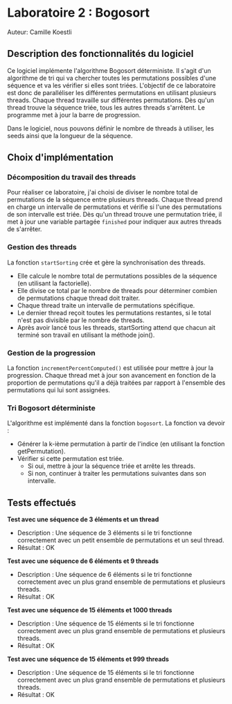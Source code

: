 # Laboratoire 2 : Bogosort

Auteur: Camille Koestli

## Description des fonctionnalités du logiciel
Ce logiciel implémente l'algorithme Bogosort déterministe. Il s'agit d'un algorithme de tri qui va chercher toutes les permutations possibles d'une séquence et va les vérifier si elles sont triées. L'objectif de ce laboratoire est donc de paralléliser les différentes permutations en utilisant plusieurs threads. Chaque thread travaille sur différentes permutations. Dès qu'un thread trouve la séquence triée, tous les autres threads s'arrêtent. Le programme met à jour la barre de progression.

Dans le logiciel, nous pouvons définir le nombre de threads à utiliser, les seeds ainsi que la longueur de la séquence.


## Choix d'implémentation
### Décomposition du travail des threads
Pour réaliser ce laboratoire, j'ai choisi de diviser le nombre total de permutations de la séquence entre plusieurs threads. Chaque thread prend en charge un intervalle de permutations et vérifie si l'une des permutations de son intervalle est triée. Dès qu'un thread trouve une permutation triée, il met à jour une variable partagée `finished` pour indiquer aux autres threads de s'arrêter.

### Gestion des threads
La fonction `startSorting` crée et gère la synchronisation des threads.
- Elle calcule le nombre total de permutations possibles de la séquence (en utilisant la factorielle).
- Elle divise ce total par le nombre de threads pour déterminer combien de permutations chaque thread doit traiter.
- Chaque thread traite un intervalle de permutations spécifique.
- Le dernier thread reçoit toutes les permutations restantes, si le total n'est pas divisible par le nombre de threads.
- Après avoir lancé tous les threads, startSorting attend que chacun ait terminé son travail en utilisant la méthode join().

### Gestion de la progression
La fonction `incrementPercentComputed()` est utilisée pour mettre à jour la progression. Chaque thread met à jour son avancement en fonction de la proportion de permutations qu'il a déjà traitées par rapport à l'ensemble des permutations qui lui sont assignées.

### Tri Bogosort déterministe
L'algorithme est implémenté dans la fonction `bogosort`. La fonction va devoir :
- Générer la k-ième permutation à partir de l'indice (en utilisant la fonction getPermutation).
- Vérifier si cette permutation est triée.
  - Si oui, mettre à jour la séquence triée et arrête les threads.
  - Si non, continuer à traiter les permutations suivantes dans son intervalle.

## Tests effectués
**Test avec une séquence de 3 éléments et un thread**
- Description : Une séquence de 3 éléments si le tri fonctionne correctement avec un petit ensemble de permutations et un seul thread.
- Résultat : OK

**Test avec une séquence de 6 éléments et 9 threads**
- Description : Une séquence de 6 éléments si le tri fonctionne correctement avec un plus grand ensemble de permutations et plusieurs threads.
- Résultat : OK

**Test avec une séquence de 15 éléments et 1000 threads**
- Description : Une séquence de 15 éléments si le tri fonctionne correctement avec un plus grand ensemble de permutations et plusieurs threads.
- Résultat : OK

**Test avec une séquence de 15 éléments et 999 threads**
- Description : Une séquence de 15 éléments si le tri fonctionne correctement avec un plus grand ensemble de permutations et plusieurs threads.
- Résultat : OK